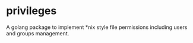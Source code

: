 # privileges
A golang package to implement *nix style file permissions including users and groups management.
